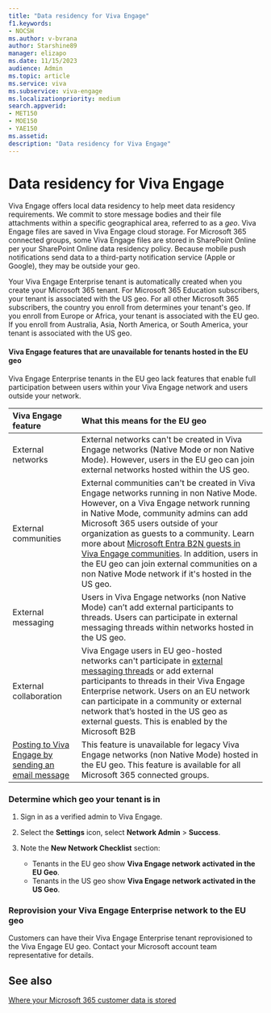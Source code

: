 ```yaml
---
title: "Data residency for Viva Engage"
f1.keywords:
- NOCSH
ms.author: v-bvrana
author: Starshine89
manager: elizapo
ms.date: 11/15/2023
audience: Admin
ms.topic: article
ms.service: viva
ms.subservice: viva-engage
ms.localizationpriority: medium
search.appverid:
- MET150
- MOE150
- YAE150
ms.assetid: 
description: "Data residency for Viva Engage"
---
```


# Data residency for Viva Engage

Viva Engage offers local data residency to help meet data residency requirements. We commit to store message bodies and their file attachments within a specific geographical area, referred to as a *geo*. Viva Engage files are saved in Viva Engage cloud storage. For Microsoft 365 connected groups, some Viva Engage files are stored in SharePoint Online per your SharePoint Online data residency policy. Because mobile push notifications send data to a third-party notification service (Apple or Google), they may be outside your geo.

Your Viva Engage Enterprise tenant is automatically created when you create your Microsoft 365 tenant. For Microsoft 365 Education subscribers, your tenant is associated with the US geo. For all other Microsoft 365 subscribers, the country you enroll from determines your tenant's geo. If you enroll from Europe or Africa, your tenant is associated with the EU geo. If you enroll from Australia, Asia, North America, or South America, your tenant is associated with the US geo.

#### Viva Engage features that are unavailable for tenants hosted in the EU geo 

Viva Engage Enterprise tenants in the EU geo lack features that enable full participation between users within your Viva Engage network and users outside your network.

| Viva Engage feature | What this means for the EU geo  |
|:-------|:-------|
| External networks|External networks can't be created in Viva Engage networks (Native Mode or non Native Mode). However, users in the EU geo can join external networks hosted within the US geo.|
|External communities|External communities can't be created in Viva Engage networks running in non Native Mode. However, on a Viva Engage network running in Native Mode, community admins can add Microsoft 365 users outside of your organization as guests to a community. Learn more about [Microsoft Entra B2N guests in Viva Engage communities](../get-started-with-viva-engage/azure-ad-b2b-guests-viva-engage.md). In addition, users in the EU geo can join external communities on a non Native Mode network if it's hosted in the US geo.|
|External messaging|Users in Viva Engage networks (non Native Mode) can’t add external participants to threads. Users can participate in external messaging threads within networks hosted in the US geo.|
|External collaboration|Viva Engage users in EU geo-hosted networks can't participate in [external messaging threads](../work-with-external-users/external-messaging-faq.md) or add external participants to threads in their Viva Engage Enterprise network. Users on an EU network can participate in a community or external network that’s hosted in the US geo as external guests. This is enabled by the Microsoft B2B   |
|[Posting to Viva Engage by sending an email message](https://support.office.com/article/058d1bc1-3492-47c5-bde2-29ea294acdb6)|This feature is unavailable for legacy Viva Engage networks (non Native Mode) hosted in the EU geo. This feature is available for all Microsoft 365 connected groups.|

<a name="geodata"></a>

###  Determine which geo your tenant is in

1. Sign in as a verified admin to Viva Engage.

2. Select the **Settings** icon, select **Network Admin** > **Success**.

3. Note the **New Network Checklist** section: 

    - Tenants in the EU geo show **Viva Engage network activated in the EU Geo**.
    - Tenants in the US geo show **Viva Engage network activated in the US Geo**.

###  Reprovision your Viva Engage Enterprise network to the EU geo

Customers can have their Viva Engage Enterprise tenant reprovisioned to the Viva Engage EU geo. Contact your Microsoft account team representative for details.

## See also

[Where your Microsoft 365 customer data is stored](/microsoft-365/enterprise/o365-data-locations)